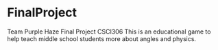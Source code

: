 # FinalProject
Team Purple Haze Final Project CSCI306
This is an educational game to help teach middle school students more about angles and physics.
